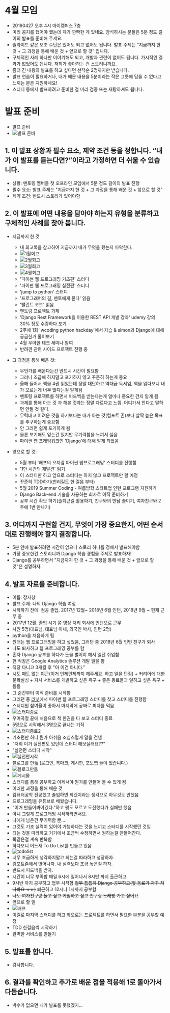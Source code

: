 # 4월 모임
- 20190427 오후 4시 마이캠퍼스 7층
- 미리 공지를 했어야 했는데 제가 깜빡한 게 있네요. 참석하시는 분들은 5분 정도 길이의 발표를 준비해 주세요.
- 슬라이드 같은 보조 수단은 있어도 되고 없어도 됩니다. 발표 주제는 “지금까지 한 것 + 그 과정을 통해 배운 것 + 앞으로 할 것” 입니다.
- 구체적인 사례 하나만 이야기해도 되고, 개발과 관련이 없어도 됩니다. 가시적인 결과가 없었어도 됩니다. 저희가 좋아하는 건 스토리니까요.
- 좀더 긴 내용의 발표를 하고 싶다면 선착순 2명까지만 받습니다.
- 발표 연습이 필요하거나, 내가 배운 내용을 5분이라는 작은 그릇에 담을 수 없다고 느끼는 분은 지원하세요!
- 스터디 등에서 발표하려고 준비한 걸 미리 검증 또는 재탕하셔도 됩니다.

# 발표 준비
- 발표 준비
- ![발표 준비](../../image/멘토링발표준비.PNG)

## 1. 이 발표 상황과 필수 요소, 제약 조건 등을 정합니다. “내가 이 발표를 듣는다면?”이라고 가정하면 더 쉬울 수 있습니다.
- 상황: 멘토링 멤버들 첫 오프라인 모임에서 5분 정도 길이의 발표 진행
- 필수 요소: 발표 주제는 "지금까지 한 것 + 그 과정을 통해 배운 것 + 앞으로 할 것"
- 제약 조건: 반드시 스토리가 있어야함

## 2. 이 발표에 어떤 내용을 담아야 하는지 유형을 분류하고 구체적인 사례를 찾아 봅니다.
- 지금까지 한 것
    - 내 회고록을 참고하여 지금까지 내가 무엇을 했는지 파악한다.
    - ![1월회고](../../image/meeting1.png)
    - ![2월회고](../../image/meeting2.png)
    - ![3월회고](../../image/meeting3.png)
    - ![4월회고](../../image/meeting4.png)
    - '파이썬 웹 프로그래밍 기초편' 스터디
    - '파이썬 웹 프로그래밍 실전편' 스터디
    - 'jump to python' 스터디
    - '프로그래머의 길, 멘토에게 묻다' 읽음
    - '탤런트 코드' 읽음
    - 멘토링 프로젝트 과제
    - 'Django Rest Framework을 이용한 REST API 개발 강좌' udemy 강의 30% 정도 수강하다 포기
    - 2주에 1회 'wcoding python hackday'에서 자습 & simon과 Django에 대해 궁금한거 물어보기
    - 4월 우아한 테크 세미나 참여
    - 반려견 관련 사이드 프로젝트 진행 중
    
- 그 과정을 통해 배운 것:
    - 무언가를 배운다는건 반드시 시간이 필요함
    - 그러니 조급해 하지말고 포기하지 않고 꾸준히 하는게 중요
    - 올해 들어서 책을 4권 읽었는데 정말 대단하고 역대급 독서임, 책을 읽다보니 내가 모르는게 너무 많다는걸 알게됨
    - 멘토링 프로젝트를 하면서 피드백을 받는다는게 얼마나 중요한 건지 알게 됨
    - 과제를 통해 아는 것 과 해본 것과는 정말 다르다고 느낌. 어디가서 안다고 말하면 안될 것 같다.
    - 무턱대고 어려운 것을 하기보다는 내가 아는 것(컴포트 존)보다 살짝 높은 목표를 추구하는게 중요함
    - 안 그러면 쉽게 포기하게 됨
    - 물론 포기해도 얻는건 있지만 무기력함을 느껴서 싫음
    - 파이썬 웹 프레임워크인 'Django'에 대해 알게 되었음
    
- 앞으로 할 것:
    - 5월 부터 '배프의 오지랖 파이썬 웹프로그래밍' 스터디를 진행함
    - '1만 시간의 재발견' 읽기
    - 이 스터디만 하고 앞으로 스터디는 하지 않고 프로젝트만 할 예정
    - 꾸준히 TDD하기(천리길도 한 걸음 부터)
    - 5월 2019 Summer Coding - 여름방학 스타트업 인턴 프로그램 지원하기
    - Django Back-end 기술을 사용하는 회사로 이직 준비하기
    - 공부 시간 확보 하기(출퇴근길 활용하기, 친구와의 만남 줄이기, 여자친구와 2주에 1번 만나기)
        

## 3. 어디까지 구현할 건지, 무엇이 가장 중요한지, 어떤 순서대로 진행해야 할지 결정합니다.
- 5분 안에 발표하려면 시간이 없으니 스토리 하나를 정해서 발표해야함
- 가장 중요한건 스토리니까 Django 학습 경험을 주제로 발표하자!
- Django를 공부하면서 "지금까지 한 것 + 그 과정을 통해 배운 것 + 앞으로 할 것"은 설명하자.

## 4. 발표 자료를 준비합니다.
- 이름: 장지창
- 발표 주제: 나의 Django 학습 여정
- 시작하기 전에: 컴공 졸업, 2017년 12월~ 2018년 6월 인턴, 2018년 9월 ~ 현재 근무 중
- 2017년 12월, 졸업 시기 쯤 영상 처리 회사에 인턴으로 근무
- 사원 5명(대표님, 대표님 아내, 외국인 박사, 인턴 2명)
- python을 처음하게 됨
- 원래는 웹 프로그래밍을 하고 싶었음, 그러던 중 2018년 6월 인턴 친구가 퇴사
- 나도 퇴사하고 웹 프로그래밍 공부를 함
- 혼자 Django 공부를 하다가 돈을 벌어야 해서 일단 취업함
- 현 직장은 Google Analytics 솔루션 개발 일을 함
- 직장 다니고 3개월 후 "아 이건 아니다."
- 시도 때도 없는 야근(이거 언제언제까지 해주세요. 하고 일을 던짐) + 커리어에 대한 불확실성 + 자사 서비스를 개발하고 싶은 욕구 + 좋은 동료들과 일하고 싶은 욕구 + 등등
- 그 순간부터 이직 준비를 시작함
- 그러던 중 [러닛](https://www.learnit.co.kr/)에서 파이썬 웹 프로그래밍 스터디를 찾고 스터디를 진행함
- 스터디원 참여율이 좋아서 마지막에 공짜로 피자를 먹음
- ![스터디종료](../../image/learnit_pythonwebstudy_end.png)
- 우여곡절 끝에 처음으로 책 한권을 다 보고 스터디 종료
- 5명으로 시작해서 3명으로 끝나는 기적
- ![스터디종료2](../../image/learnit_pythonwebstudy_end2.png)
- 기초편만 하니 뭔가 아쉬움 조심스럽게 말을 건냄
- "저희 이거 실전편도 있던데 스터디 해보실래요??"
- "실전편 스터디 시작"
- ![실전편시작](../../image/book_cover_python_webprogram2.jpg)
- 블로그를 만듦 (로그인, 북마크, 게시판, 포토앱 들이 있습니다.)
- ![블로그만듦](../../image/blog_facebook_capture.png)
- ![게시물](../../image/blogpostexample.png)
- 스터디를 통해 공부하고 이제서야 뭔가를 만들어 볼 수 있게 됨
- 이러한 과정을 통해 배운 것
- 컴퓨터공학 전공했고 졸업하면 되겠지라는 생각으로 아무것도 안했음
- 프로그래밍을 유튜브로 배웠습니다.
- "이거 만들어봐야겠다."하고 뭣도 모르고 도전했다가 실패만 했음
- 아니 그렇게 프로그래밍 시작하라면서요.
- 나에게 남은건 무기력함 뿐...
- 그것도 기초 실력이 있어야 가능하다는 것을 느끼고 스터디를 시작했던 것임
- 되는 것을 따라하고 거기에서 조금씩 수정하면서 원하는걸 만들어간다.
- 똑같은걸 계속 반복함
- 하다보니 어느새 To Do List를 만들고 있음
- ![todolist](../../image/todolistexam.png)
- 너무 조급하게 생각하지말고 되는걸 따라하고 성장하자.
- 컴포트존에서 벗어나자. 내 실력보다 조금 높은걸 하자.
- 반드시 피드백을 받자.
- 시간이 너무 부족함 매일 6시에 일어나서 8시반 까지 출근하고
- 9시반 까지 공부하고 업무 시작함 ~~업무 틈틈히 Django 공부하고(옆 동료가 자꾸 처다봐요 ㅠㅠ)~~ 퇴근하고 12시나 1시까지 공부함
- ~~나도 여자친구랑 놀고 싶고 게임하고 싶고 친구랑 노래방 가고 싶어요~~
- 앞으로 할 일
- ![배프](../../image/배프의파이썬웹프로그래밍.jpg)
- 이걸로 마지막 스터디를 하고 앞으로는 프로젝트를 하면서 필요한 부분을 공부할 예정
- TDD 한걸음씩 시작하기
- 완벽한 서비스를 만들기

## 5. 발표를 합니다.
- 감사합니다.

## 6. 결과를 확인하고 추가로 배운 점을 적용해 1로 돌아가서 다듬습니다.
- 박수가 없으면 내가 발표를 못했겠지...